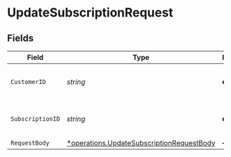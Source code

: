 # UpdateSubscriptionRequest


## Fields

| Field                                                                                                 | Type                                                                                                  | Required                                                                                              | Description                                                                                           | Example                                                                                               |
| ----------------------------------------------------------------------------------------------------- | ----------------------------------------------------------------------------------------------------- | ----------------------------------------------------------------------------------------------------- | ----------------------------------------------------------------------------------------------------- | ----------------------------------------------------------------------------------------------------- |
| `CustomerID`                                                                                          | *string*                                                                                              | :heavy_check_mark:                                                                                    | Provide the ID of the related customer.                                                               | cst_5B8cwPMGnU                                                                                        |
| `SubscriptionID`                                                                                      | *string*                                                                                              | :heavy_check_mark:                                                                                    | Provide the ID of the related subscription.                                                           | sub_5B8cwPMGnU                                                                                        |
| `RequestBody`                                                                                         | [*operations.UpdateSubscriptionRequestBody](../../models/operations/updatesubscriptionrequestbody.md) | :heavy_minus_sign:                                                                                    | N/A                                                                                                   |                                                                                                       |